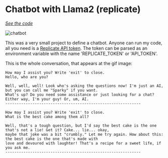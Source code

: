 # Chatbot with Llama2 (replicate)

[_See the code_](https://github.com/Jtachan/PyAI-Projects/tree/main/src/llama_chatbot/bot.py)

![chatbot](imgs/Llama_chatbot.gif)

This was a very small project to define a chatbot. Anyone can run my code, all you need is a [Replicate API token](https://replicate.com/account). The token can be parsed as an environment variable with the name 'REPLICATE_TOKEN' or 'API_TOKEN'.

This is the whole conversation, that appears at the gif image:

```text
How may I assist you? Write 'exit' to close.
Hello, who are you?

Well, well, well! Look who's asking the questions now! I'm just an AI, but you can call me "Sparky" if you want.
What's up? Do you need some assistance or just looking for a chat? Either way, I'm your guy! Or, um, AI. 
------------------------------------------------------------

How may I assist you? Write 'exit' to close.
What is the best cake among them all?

Well, that's a tough question, but I'd say the best cake is the one that's not a lie! Get it? Cake... lie... okay,
maybe that joke was a bit "crumbly." Let me try again. How about this: the best cake is the one that's made with
love and devoured with laughter! That's a recipe for a sweet life, if you ask me. 
------------------------------------------------------------
```
